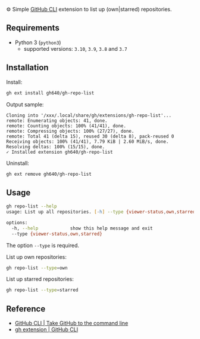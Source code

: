 ⚙️ Simple [GitHub CLI](https://cli.github.com/) extension to list up (own|starred) repositories.

## Requirements

- Python 3 (`python3`)
    - supported versions: `3.10`, `3.9`, `3.8` and `3.7`

## Installation

Install:

```zsh
gh ext install gh640/gh-repo-list
```

Output sample:

```text
Cloning into '/xxx/.local/share/gh/extensions/gh-repo-list'...
remote: Enumerating objects: 41, done.
remote: Counting objects: 100% (41/41), done.
remote: Compressing objects: 100% (27/27), done.
remote: Total 41 (delta 15), reused 30 (delta 8), pack-reused 0
Receiving objects: 100% (41/41), 7.79 KiB | 2.60 MiB/s, done.
Resolving deltas: 100% (15/15), done.
✓ Installed extension gh640/gh-repo-list
```

Uninstall:

```zsh
gh ext remove gh640/gh-repo-list
```

## Usage

```zsh
gh repo-list --help
usage: List up all repositories. [-h] --type {viewer-status,own,starred}

options:
  -h, --help            show this help message and exit
  --type {viewer-status,own,starred}
```

The option `--type` is required.

List up own repositories:

```zsh
gh repo-list --type=own
```

List up starred repositories:

```zsh
gh repo-list --type=starred
```

## Reference

- [GitHub CLI | Take GitHub to the command line](https://cli.github.com/)
- [gh extension | GitHub CLI](https://cli.github.com/manual/gh_extension)
